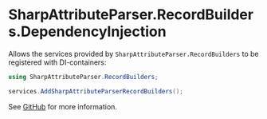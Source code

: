 # SharpAttributeParser.RecordBuilders.DependencyInjection

Allows the services provided by `SharpAttributeParser.RecordBuilders` to be registered with DI-containers:

```csharp
using SharpAttributeParser.RecordBuilders;

services.AddSharpAttributeParserRecordBuilders();
```

See [GitHub](https://github.com/SharpAttributeParser/SharpAttributeParser.RecordBuilders) for more information.